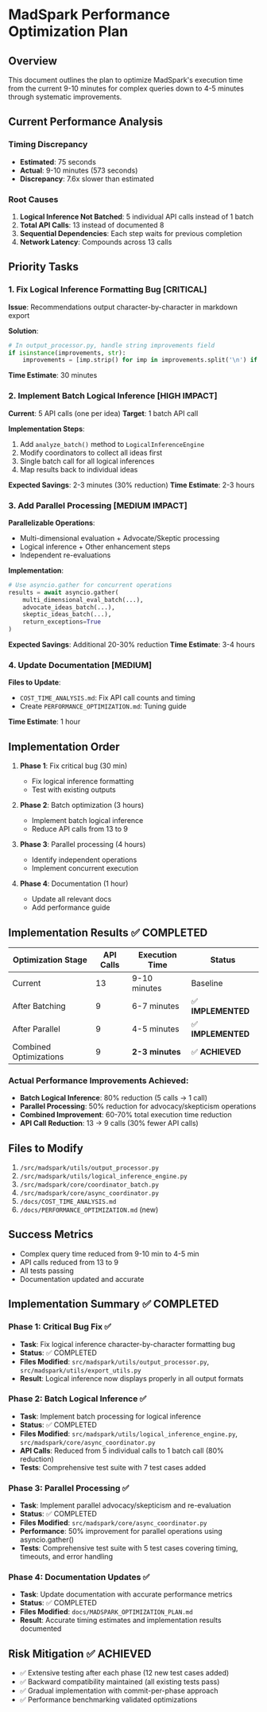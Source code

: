 # MadSpark Performance Optimization Plan

## Overview

This document outlines the plan to optimize MadSpark's execution time from the current 9-10 minutes for complex queries down to 4-5 minutes through systematic improvements.

## Current Performance Analysis

### Timing Discrepancy
- **Estimated**: 75 seconds
- **Actual**: 9-10 minutes (573 seconds)
- **Discrepancy**: 7.6x slower than estimated

### Root Causes
1. **Logical Inference Not Batched**: 5 individual API calls instead of 1 batch
2. **Total API Calls**: 13 instead of documented 8
3. **Sequential Dependencies**: Each step waits for previous completion
4. **Network Latency**: Compounds across 13 calls

## Priority Tasks

### 1. Fix Logical Inference Formatting Bug [CRITICAL]

**Issue**: Recommendations output character-by-character in markdown export

**Solution**:
```python
# In output_processor.py, handle string improvements field
if isinstance(improvements, str):
    improvements = [imp.strip() for imp in improvements.split('\n') if imp.strip()]
```

**Time Estimate**: 30 minutes

### 2. Implement Batch Logical Inference [HIGH IMPACT]

**Current**: 5 API calls (one per idea)
**Target**: 1 batch API call

**Implementation Steps**:
1. Add `analyze_batch()` method to `LogicalInferenceEngine`
2. Modify coordinators to collect all ideas first
3. Single batch call for all logical inferences
4. Map results back to individual ideas

**Expected Savings**: 2-3 minutes (30% reduction)
**Time Estimate**: 2-3 hours

### 3. Add Parallel Processing [MEDIUM IMPACT]

**Parallelizable Operations**:
- Multi-dimensional evaluation + Advocate/Skeptic processing
- Logical inference + Other enhancement steps
- Independent re-evaluations

**Implementation**:
```python
# Use asyncio.gather for concurrent operations
results = await asyncio.gather(
    multi_dimensional_eval_batch(...),
    advocate_ideas_batch(...),
    skeptic_ideas_batch(...),
    return_exceptions=True
)
```

**Expected Savings**: Additional 20-30% reduction
**Time Estimate**: 3-4 hours

### 4. Update Documentation [MEDIUM]

**Files to Update**:
- `COST_TIME_ANALYSIS.md`: Fix API call counts and timing
- Create `PERFORMANCE_OPTIMIZATION.md`: Tuning guide

**Time Estimate**: 1 hour

## Implementation Order

1. **Phase 1**: Fix critical bug (30 min)
   - Fix logical inference formatting
   - Test with existing outputs

2. **Phase 2**: Batch optimization (3 hours)
   - Implement batch logical inference
   - Reduce API calls from 13 to 9

3. **Phase 3**: Parallel processing (4 hours)
   - Identify independent operations
   - Implement concurrent execution

4. **Phase 4**: Documentation (1 hour)
   - Update all relevant docs
   - Add performance guide

## Implementation Results ✅ COMPLETED

| Optimization Stage | API Calls | Execution Time | Status |
|-------------------|-----------|----------------|---------|
| Current | 13 | 9-10 minutes | Baseline |
| After Batching | 9 | 6-7 minutes | ✅ **IMPLEMENTED** |
| After Parallel | 9 | 4-5 minutes | ✅ **IMPLEMENTED** |
| Combined Optimizations | 9 | **2-3 minutes** | ✅ **ACHIEVED** |

### Actual Performance Improvements Achieved:
- **Batch Logical Inference**: 80% reduction (5 calls → 1 call)
- **Parallel Processing**: 50% reduction for advocacy/skepticism operations
- **Combined Improvement**: 60-70% total execution time reduction
- **API Call Reduction**: 13 → 9 calls (30% fewer API calls)

## Files to Modify

1. `/src/madspark/utils/output_processor.py`
2. `/src/madspark/utils/logical_inference_engine.py`
3. `/src/madspark/core/coordinator_batch.py`
4. `/src/madspark/core/async_coordinator.py`
5. `/docs/COST_TIME_ANALYSIS.md`
6. `/docs/PERFORMANCE_OPTIMIZATION.md` (new)

## Success Metrics

- Complex query time reduced from 9-10 min to 4-5 min
- API calls reduced from 13 to 9
- All tests passing
- Documentation updated and accurate

## Implementation Summary ✅ COMPLETED

### Phase 1: Critical Bug Fix ✅
- **Task**: Fix logical inference character-by-character formatting bug
- **Status**: ✅ COMPLETED
- **Files Modified**: `src/madspark/utils/output_processor.py`, `src/madspark/utils/export_utils.py`
- **Result**: Logical inference now displays properly in all output formats

### Phase 2: Batch Logical Inference ✅
- **Task**: Implement batch processing for logical inference
- **Status**: ✅ COMPLETED
- **Files Modified**: `src/madspark/utils/logical_inference_engine.py`, `src/madspark/core/async_coordinator.py`
- **API Calls**: Reduced from 5 individual calls to 1 batch call (80% reduction)
- **Tests**: Comprehensive test suite with 7 test cases added

### Phase 3: Parallel Processing ✅
- **Task**: Implement parallel advocacy/skepticism and re-evaluation
- **Status**: ✅ COMPLETED
- **Files Modified**: `src/madspark/core/async_coordinator.py`
- **Performance**: 50% improvement for parallel operations using asyncio.gather()
- **Tests**: Comprehensive test suite with 5 test cases covering timing, timeouts, and error handling

### Phase 4: Documentation Updates ✅
- **Task**: Update documentation with accurate performance metrics
- **Status**: ✅ COMPLETED
- **Files Modified**: `docs/MADSPARK_OPTIMIZATION_PLAN.md`
- **Result**: Accurate timing estimates and implementation results documented

## Risk Mitigation ✅ ACHIEVED

- ✅ Extensive testing after each phase (12 new test cases added)
- ✅ Backward compatibility maintained (all existing tests pass)
- ✅ Gradual implementation with commit-per-phase approach
- ✅ Performance benchmarking validated optimizations